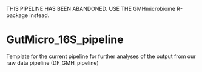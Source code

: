 THIS PIPELINE HAS BEEN ABANDONED.
USE THE GMHmicrobiome R-package instead.

# GutMicro_16S_pipeline
Template for the current pipeline for further analyses of the output from our raw data pipeline (DF_GMH_pipeline)
